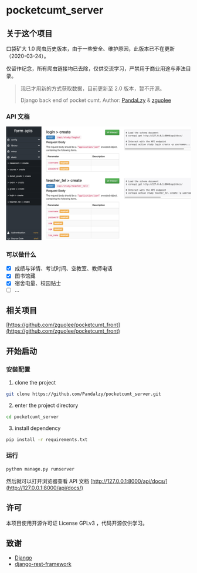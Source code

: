 # pocketcumt_server

## 关于这个项目

口袋矿大 1.0 爬虫历史版本，由于一些安全、维护原因，此版本已不在更新（2020-03-24）。

仅留作纪念，所有爬虫链接均已去除，仅供交流学习，严禁用于商业用途与非法目录。

> 现已才用新的方式获取数据，目前更新至 2.0 版本，暂不开源。
> 
> Django back end of pocket cumt. Author: [PandaLzy](https://github.com/PandaLzy) & [zguolee](https://github.com/zguolee)

### API 文档

![](./assets/api.png)

### 可以做什么

-   [x] 成绩与详情、考试时间、空教室、教师电话
-   [x] 图书馆藏
-   [x] 宿舍电量、校园贴士
-   [ ] ...

## 相关项目

[https://github.com/zguolee/pocketcumt_front](https://github.com/zguolee/pocketcumt_front)

## 开始启动

### 安装配置

1. clone the project

```sh
git clone https://github.com/Pandalzy/pocketcumt_server.git
```

2. enter the project directory

```sh
cd pocketcumt_server
```

3. install dependency

```sh
pip install -r requirements.txt
```

### 运行

```sh
python manage.py runserver
```

然后就可以打开浏览器查看 API 文档 [http://127.0.0.1:8000/api/docs/](http://127.0.0.1:8000/api/docs/)

## 许可

本项目使用开源许可证 License GPLv3 ，代码开源仅供学习。

## 致谢

- [Django](https://docs.djangoproject.com/en/3.1/)
- [django-rest-framework](https://www.django-rest-framework.org/)
